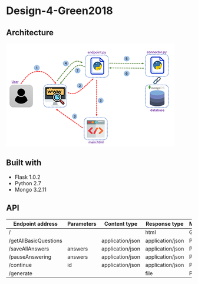 # Design-4-Green2018

## Architecture

![](architecture.png)

## Built with

- Flask 1.0.2
- Python 2.7 
- Mongo 3.2.11

## API

| Endpoint address        | Parameters | Content type | Response type |     Method    |
| --------------------    | ------------- | ------------- | ------------- | ---------- |
| /                       |               |                  |  html            | GET  |
| /getAllBasicQuestions   |               | application/json | application/json | POST |
| /saveAllAnswers         | answers       | application/json | application/json | POST |
| /pauseAnswering         | answers       | application/json | application/json | POST |
| /continue               | id            | application/json | application/json | POST |
| /generate               |               |                  | file             | POST |
